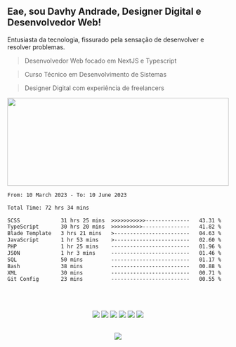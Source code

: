 ## Eae, sou Davhy Andrade, Designer Digital e Desenvolvedor Web!

Entusiasta da tecnologia, fissurado pela sensação de desenvolver e resolver problemas. 
   
> Desenvolvedor Web focado em NextJS e Typescript

> Curso Técnico em Desenvolvimento de Sistemas

> Designer Digital com experiência de freelancers

<img width="100%" height="200px" src="https://i.postimg.cc/mZXw5mwb/oie-1216815k4a-Uyv-MR.gif" />

<br>

<!--START_SECTION:waka-->

```txt
From: 10 March 2023 - To: 10 June 2023

Total Time: 72 hrs 34 mins

SCSS             31 hrs 25 mins  >>>>>>>>>>>--------------   43.31 %
TypeScript       30 hrs 20 mins  >>>>>>>>>>---------------   41.82 %
Blade Template   3 hrs 21 mins   >------------------------   04.63 %
JavaScript       1 hr 53 mins    >------------------------   02.60 %
PHP              1 hr 25 mins    -------------------------   01.96 %
JSON             1 hr 3 mins     -------------------------   01.46 %
SQL              50 mins         -------------------------   01.17 %
Bash             38 mins         -------------------------   00.88 %
XML              30 mins         -------------------------   00.71 %
Git Config       23 mins         -------------------------   00.55 %
```

<!--END_SECTION:waka-->

##

<div align="center"> 
   <br>
      <div align="center">
      <br>
      <a href="https://github.com/davhyandrade" target="_blank"><img src="https://img.shields.io/badge/GitHub-161b22?style=for-the-badge&logo=github&logoColor=white" target="_blank"></a> 
      <a href="https://instagram.com/_davhy" target="_blank"><img src="https://img.shields.io/badge/-Instagram-161b22?style=for-the-badge&logo=instagram&logoColor=white" target="_blank"></a>
      <a href = "mailto:davhydesign@gmail.com"><img src="https://img.shields.io/badge/-Gmail-161b22?style=for-the-badge&logo=gmail&logoColor=white" target="_blank"></a>
      <a href="https://www.linkedin.com/in/davhy-andrade-dev/" target="_blank"><img src="https://img.shields.io/badge/-LinkedIn-161b22?style=for-the-badge&logo=linkedin&logoColor=white" target="_blank"></a> 
      <a href="https://api.whatsapp.com/send?phone=5511934643395" target="_blank"><img src="https://img.shields.io/badge/WhatsApp-161b22?style=for-the-badge&logo=whatsapp&logoColor=white" target="_blank"></a> 
      <a href="https://www.davhyandrade.com.br" target="_blank"><img src="https://img.shields.io/badge/portfólio-161b22?style=for-the-badge&logo=About.me&logoColor=white" target="_blank"></a> 
      <br>
      <br>
   </div>
     
   ![](https://visitor-badge.glitch.me/badge?page_id=davhyandrade&left_color=transparent&right_color=transparent)
</div>
